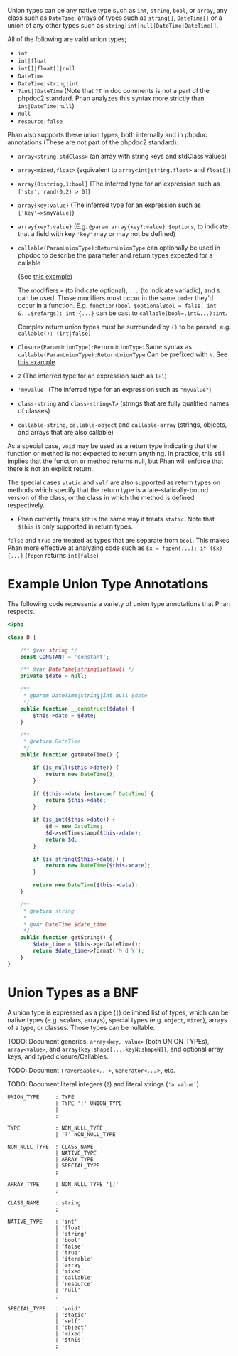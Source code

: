 Union types can be any native type such as `int`, `string`, `bool`, or `array`, any class such as `DateTime`, arrays of types such as `string[]`, `DateTime[]` or a union of any other types such as `string|int|null|DateTime|DateTime[]`.

All of the following are valid union types;

* `int`
* `int|float`
* `int[]|float[]|null`
* `DateTime`
* `DateTime|string|int`
* `?int|?DateTime` (Note that `?T` in doc comments is not a part of the phpdoc2 standard. Phan analyzes this syntax more strictly than `int|DateTime|null`)
* `null`
* `resource|false`

Phan also supports these union types, both internally and in phpdoc annotations (These are not part of the phpdoc2 standard):

* `array<string,stdClass>` (an array with string keys and stdClass values)
* `array<mixed,float>` (equivalent to `array<int|string,float>` and `float[]`)
* `array{0:string,1:bool}` (The inferred type for an expression such as `['str', rand(0,2) > 0]`)
* `array{key:value}` (The inferred type for an expression such as `['key'=>$myValue]`)
* `array{key?:value}` (E.g. `@param array{key?:value} $options`, to indicate that a field with key `'key'` may or may not be defined)
* `callable(ParamUnionType):ReturnUnionType` can optionally be used in phpdoc to describe the parameter and return types expected for a callable

   (See [this example](https://github.com/phan/phan/blob/master/tests/files/src/0457_callable_type_cast.php))

   The modifiers `=` (to indicate optional), `...` (to indicate variadic), and `&` can be used. Those modifiers must occur in the same order they'd occur in a function.
   E.g. `function(bool $optionalBool = false, int &...$refArgs): int {...}` can be cast to `callable(bool=,int&...):int`.

   Complex return union types must be surrounded by `()` to be parsed, e.g. `callable(): (int|false)`
* `Closure(ParamUnionType):ReturnUnionType`: Same syntax as `callable(ParamUnionType):ReturnUnionType`
  Can be prefixed with `\`. See [this example](https://github.com/phan/phan/blob/master/tests/files/src/0455_closure_type_cast.php)
* `2` (The inferred type for an expression such as `1+1`)
* `'myvalue'` (The inferred type for an expression such as `"myvalue"`)
* `class-string` and `class-string<T>` (strings that are fully qualified names of classes)
* `callable-string`, `callable-object` and `callable-array` (strings, objects, and arrays that are also callable)

As a special case, `void` may be used as a return type indicating that the function or method is not expected to return anything. In practice, this still implies that the function or method returns null, but Phan will enforce that there is not an explicit return.

The special cases `static` and `self` are also supported as return types on methods which specify that the return type is a late-statically-bound version of the class, or the class in which the method is defined respectively.

- Phan currently treats `$this` the same way it treats `static`. Note that `$this` is only supported in return types.

`false` and `true` are treated as types that are separate from `bool`.
This makes Phan more effective at analyzing code such as `$x = fopen(...); if ($x){...}` (`fopen` returns `int|false`)

# Example Union Type Annotations

The following code represents a variety of union type annotations that Phan respects.

```php
<?php

class D {

    /** @var string */
    const CONSTANT = 'constant';

    /** @var DateTime|string|int|null */
    private $date = null;

    /**
     * @param DateTime|string|int|null $date
     */
    public function __construct($date) {
        $this->date = $date;
    }

    /**
     * @return DateTime
     */
    public function getDateTime() {

        if (is_null($this->date)) {
            return new DateTime();
        }

        if ($this->date instanceof DateTime) {
            return $this->date;
        }

        if (is_int($this->date)) {
            $d = new DateTime;
            $d->setTimestamp($this->date);
            return $d;
        }

        if (is_string($this->date)) {
            return new DateTime($this->date);
        }

        return new DateTime($this->date);
    }

    /**
     * @return string
     *
     * @var DateTime $date_time
     */
    public function getString() {
        $date_time = $this->getDateTime();
        return $date_time->format('M d Y');
    }
}
```

# Union Types as a BNF

A union type is expressed as a pipe (`|`) delimited list of types, which can be native types (e.g. scalars, arrays), special types (e.g. `object`, `mixed`), arrays of a type, or classes.
Those types can be nullable.

TODO: Document generics, `array<key, value>` (both UNION_TYPEs), `array<value>`, and `array{key:shape[...,keyN:shapeN]}`, and optional array keys, and typed closure/Callables.

TODO: Document `Traversable<...>`, `Generator<...`>, etc.

TODO: Document literal integers (`2`) and literal strings (`'a value'`)


```
UNION_TYPE     : TYPE
               | TYPE '|' UNION_TYPE
               |
               ;

TYPE           : NON_NULL_TYPE
               | '?' NON_NULL_TYPE

NON_NULL_TYPE  : CLASS_NAME
               | NATIVE_TYPE
               | ARRAY_TYPE
               | SPECIAL_TYPE
               ;

ARRAY_TYPE     | NON_NULL_TYPE '[]'
               ;

CLASS_NAME     : string
               ;

NATIVE_TYPE    : 'int'
               | 'float'
               | 'string'
               | 'bool'
               | 'false'
               | 'true'
               | 'iterable'
               | 'array'
               | 'mixed'
               | 'callable'
               | 'resource'
               | 'null'
               ;

SPECIAL_TYPE   : 'void'
               | 'static'
               | 'self'
               | 'object'
               | 'mixed'
               | '$this'
               ;

```

